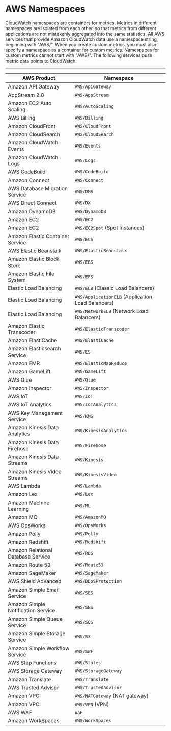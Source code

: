# AWS Namespaces<a name="aws-namespaces"></a>

CloudWatch namespaces are containers for metrics\. Metrics in different namespaces are isolated from each other, so that metrics from different applications are not mistakenly aggregated into the same statistics\. All AWS services that provide Amazon CloudWatch data use a namespace string, beginning with "AWS/"\. When you create custom metrics, you must also specify a namespace as a container for custom metrics\. Namespaces for custom metrics cannot start with "AWS/"\. The following services push metric data points to CloudWatch\.


****  

| AWS Product | Namespace | 
| --- | --- | 
|  Amazon API Gateway  |  `AWS/ApiGateway`  | 
|  AppStream 2\.0  |  `AWS/AppStream`  | 
|  Amazon EC2 Auto Scaling  |  `AWS/AutoScaling`  | 
|  AWS Billing  |  `AWS/Billing`  | 
|  Amazon CloudFront  |  `AWS/CloudFront`  | 
|  Amazon CloudSearch  |  `AWS/CloudSearch`  | 
|  Amazon CloudWatch Events  |  `AWS/Events`  | 
|  Amazon CloudWatch Logs  |  `AWS/Logs`  | 
|  AWS CodeBuild  |  `AWS/CodeBuild`  | 
|  Amazon Connect  |  `AWS/Connect`  | 
|  AWS Database Migration Service  |  `AWS/DMS`  | 
|  AWS Direct Connect  |  `AWS/DX`  | 
|  Amazon DynamoDB  |  `AWS/DynamoDB`  | 
|  Amazon EC2  |  `AWS/EC2`  | 
|  Amazon EC2  |  `AWS/EC2Spot` \(Spot Instances\)  | 
|  Amazon Elastic Container Service  |  `AWS/ECS`  | 
|  AWS Elastic Beanstalk  |  `AWS/ElasticBeanstalk`  | 
|  Amazon Elastic Block Store  |  `AWS/EBS`  | 
|  Amazon Elastic File System  |  `AWS/EFS`  | 
|  Elastic Load Balancing  |  `AWS/ELB` \(Classic Load Balancers\)  | 
|  Elastic Load Balancing  |  `AWS/ApplicationELB` \(Application Load Balancers\)  | 
|  Elastic Load Balancing  |  `AWS/NetworkELB` \(Network Load Balancers\)  | 
|  Amazon Elastic Transcoder  |  `AWS/ElasticTranscoder`  | 
|  Amazon ElastiCache  |  `AWS/ElastiCache`  | 
|  Amazon Elasticsearch Service  |  `AWS/ES`  | 
|  Amazon EMR  |  `AWS/ElasticMapReduce`  | 
|  Amazon GameLift  |  `AWS/GameLift`  | 
|  AWS Glue  |  `AWS/Glue`  | 
|  Amazon Inspector |  `AWS/Inspector`  | 
|  AWS IoT  |  `AWS/IoT`  | 
|  AWS IoT Analytics  |  `AWS/IoTAnalytics`  | 
|  AWS Key Management Service  |  `AWS/KMS`  | 
|  Amazon Kinesis Data Analytics  |  `AWS/KinesisAnalytics`  | 
|  Amazon Kinesis Data Firehose  |  `AWS/Firehose`  | 
|  Amazon Kinesis Data Streams  |  `AWS/Kinesis`  | 
|  Amazon Kinesis Video Streams  |  `AWS/KinesisVideo`  | 
|  AWS Lambda  |  `AWS/Lambda`  | 
|  Amazon Lex  |  `AWS/Lex`  | 
|  Amazon Machine Learning  |  `AWS/ML`  | 
|  Amazon MQ  |  `AWS/AmazonMQ`  | 
|  AWS OpsWorks  |  `AWS/OpsWorks`  | 
|  Amazon Polly  |  `AWS/Polly`  | 
|  Amazon Redshift  |  `AWS/Redshift`  | 
|  Amazon Relational Database Service  |  `AWS/RDS`  | 
|  Amazon Route 53  |  `AWS/Route53`  | 
|  Amazon SageMaker  |  `AWS/SageMaker`  | 
|  AWS Shield Advanced  |  `AWS/DDoSProtection`  | 
|  Amazon Simple Email Service  |  `AWS/SES`  | 
|  Amazon Simple Notification Service  |  `AWS/SNS`  | 
|  Amazon Simple Queue Service  |  `AWS/SQS`  | 
|  Amazon Simple Storage Service  |  `AWS/S3`  | 
|  Amazon Simple Workflow Service  |  `AWS/SWF`  | 
|  AWS Step Functions  |  `AWS/States`  | 
|  AWS Storage Gateway  |  `AWS/StorageGateway`  | 
| Amazon Translate | `AWS/Translate` | 
| AWS Trusted Advisor | `AWS/TrustedAdvisor` | 
|  Amazon VPC  |  `AWS/NATGateway` \(NAT gateway\)  | 
| Amazon VPC | `AWS/VPN` \(VPN\) | 
|  AWS WAF  |  `WAF`  | 
|  Amazon WorkSpaces  |  `AWS/WorkSpaces`  | 